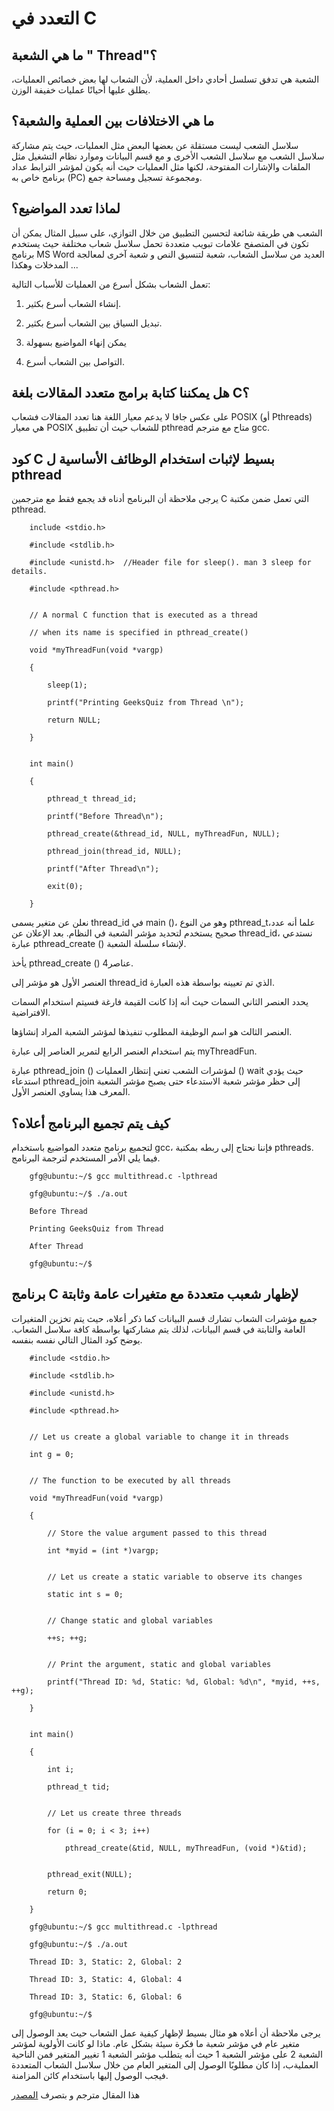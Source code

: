 # التعدد في C

## ما هي الشعبة " Thread"؟

الشعبة هي تدفق تسلسل أحادي داخل العملية، لأن الشعاب لها بعض خصائص العمليات، يطلق عليها أحيانًا عمليات خفيفة الوزن.

## ما هي الاختلافات بين العملية والشعبة؟

سلاسل الشعب ليست مستقلة عن بعضها البعض مثل العمليات، حيث يتم مشاركة سلاسل الشعب مع سلاسل الشعب الأخرى و مع قسم البيانات وموارد نظام التشغيل مثل الملفات والإشارات المفتوحة، لكنها مثل العمليات حيث أنه يكون لمؤشر الترابط عداد برنامج خاص به (PC) ومجموعة تسجيل ومساحة جمع.

## لماذا تعدد المواضيع؟

الشعب هي طريقة شائعة لتحسين التطبيق من خلال التوازي، على سبيل المثال يمكن أن تكون في المتصفح علامات تبويب متعددة تحمل سلاسل شعاب مختلفة حيث يستخدم برنامج MS Word العديد من سلاسل الشعاب، شعبة لتنسيق النص و شعبة آخرى لمعالجة المدخلات وهكذا ...

تعمل الشعاب بشكل أسرع من العمليات للأسباب التالية:

1) إنشاء الشعاب أسرع بكثير.

2) تبديل السياق بين الشعاب أسرع بكثير.

3) يمكن إنهاء المواضيع بسهولة

4) التواصل بين الشعاب أسرع.

## هل يمكننا كتابة برامج متعدد المقالات بلغة C؟

على عكس جافا لا يدعم معيار اللغة هنا تعدد المقالات فشعاب POSIX (أو Pthreads) هي معيار POSIX للشعاب حيث أن تطبيق pthread متاح مع مترجم gcc.

## كود C بسيط لإثبات استخدام الوظائف الأساسية ل pthread

يرجى ملاحظة أن البرنامج أدناه قد يجمع فقط مع مترجمين C التي تعمل ضمن مكتبة pthread.

        include <stdio.h> 

        #include <stdlib.h> 

        #include <unistd.h>  //Header file for sleep(). man 3 sleep for details.
 
        #include <pthread.h> 

  
        // A normal C function that is executed as a thread 
 
        // when its name is specified in pthread_create() 

        void *myThreadFun(void *vargp) 

        { 

            sleep(1); 

            printf("Printing GeeksQuiz from Thread \n");
 
            return NULL; 

        } 

   
        int main() 

        { 

            pthread_t thread_id; 

            printf("Before Thread\n"); 

            pthread_create(&thread_id, NULL, myThreadFun, NULL); 

            pthread_join(thread_id, NULL); 

            printf("After Thread\n"); 

            exit(0); 

        }

نعلن عن متغير يسمى  thread_id في main ()، وهو من النوع pthread_t،علما أنه عدد صحيح يستخدم لتحديد مؤشر الشعبة في النظام. بعد الإعلان عن thread_id، نستدعي عبارة pthread_create () لإنشاء سلسلة الشعبة.

يأخذ pthread_create () 4عناصر.

العنصر الأول هو مؤشر إلى thread_id الذي تم تعيينه بواسطة هذه العبارة.

يحدد العنصر الثاني السمات حيث أنه إذا كانت القيمة فارغة فسيتم استخدام السمات الافتراضية.

العنصر الثالث هو اسم الوظيفة المطلوب تنفيذها لمؤشر الشعبة المراد إنشاؤها.

يتم استخدام العنصر الرابع لتمرير العناصر إلى عبارة myThreadFun.

عبارة pthread_join () لمؤشرات الشعب تعني إنتظار العمليات  () wait حيث  يؤدي استدعاء pthread_join إلى حظر مؤشر شعبة الاستدعاء حتى يصبح مؤشر الشعبة المعرف هذا يساوي العنصر الأول.

## كيف يتم تجميع البرنامج أعلاه؟

لتجميع برنامج متعدد المواضيع باستخدام gcc، فإننا نحتاج إلى ربطه بمكتبة pthreads. فيما يلي الأمر المستخدم لترجمة البرنامج.

        gfg@ubuntu:~/$ gcc multithread.c -lpthread

        gfg@ubuntu:~/$ ./a.out

        Before Thread

        Printing GeeksQuiz from Thread 

        After Thread

        gfg@ubuntu:~/$ 

## برنامج C لإظهار شعبب متعددة مع متغيرات عامة وثابتة

جميع مؤشرات الشعاب تشارك قسم البيانات كما ذكر أعلاه، حيث يتم تخزين المتغيرات العامة والثابتة في قسم البيانات، لذلك يتم مشاركتها بواسطة كافة سلاسل الشعاب. يوضح كود المثال التالي نفسه بنفسه.

        #include <stdio.h> 

        #include <stdlib.h> 

        #include <unistd.h> 

        #include <pthread.h>
 

        // Let us create a global variable to change it in threads 

        int g = 0;
 

        // The function to be executed by all threads 

        void *myThreadFun(void *vargp) 

        { 

        	// Store the value argument passed to this thread 

        	int *myid = (int *)vargp; 


        	// Let us create a static variable to observe its changes 

        	static int s = 0;
 

        	// Change static and global variables 

        	++s; ++g; 


        	// Print the argument, static and global variables
 
        	printf("Thread ID: %d, Static: %d, Global: %d\n", *myid, ++s, ++g);
 
        } 


        int main()
 
        { 

        	int i; 

        	pthread_t tid; 


        	// Let us create three threads 

        	for (i = 0; i < 3; i++) 

        		pthread_create(&tid, NULL, myThreadFun, (void *)&tid); 


        	pthread_exit(NULL); 

        	return 0; 

        } 

        gfg@ubuntu:~/$ gcc multithread.c -lpthread

        gfg@ubuntu:~/$ ./a.out

        Thread ID: 3, Static: 2, Global: 2

        Thread ID: 3, Static: 4, Global: 4

        Thread ID: 3, Static: 6, Global: 6

        gfg@ubuntu:~/$

يرجى ملاحظة أن أعلاه هو مثال بسيط لإظهار كيفية عمل الشعاب حيث يعد الوصول إلى متغير عام في مؤشر شعبة ما فكرة سيئة بشكل عام. ماذا لو كانت الأولوية لمؤشر الشعبة 2 على مؤشر الشعبة  1 حيث أنه يتطلب مؤشر الشعبة 1 تغيير المتغير فمن الناحية العمليةب، إذا كان مطلوبًا الوصول إلى المتغير العام من خلال سلاسل الشعاب المتعددة فيجب الوصول إليها باستخدام كائن المزامنة. 


هذا المقال مترجم و بتصرف
[المصدر](https://www.geeksforgeeks.org/multithreading-c-2/?fbclid=IwAR1DhigsKj7zExlZcezk0lCpNnQRYuCz8Msbz8KW5OBF0a2P16vX4yGhFbg)





